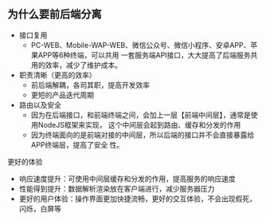 ## 为什么要前后端分离
+ 接口复用
  + PC-WEB、Mobile-WAP-WEB、微信公众号、微信小程序、安卓APP、苹果APP等6种终端，可以共用		一套服务端API接口，大大提高了后端服务共用的效率，减少了维护成本。 
+ 职责清晰（更高的效率）
  + 前后端解耦，各司其职，提高开发效率
  + 更短的产品迭代周期
+ 路由以及安全
  + 因为在后端接口，和前端终端之间，会加上一层【前端中间层】，通常是使用NodeJS框架来实现，		这个中间层会起到路由、缓存和分发的作用
  + 因为终端面向的是前端对接的中间层，所以后端的接口并不会直接暴露给APP终端层，提高了安全		性。

更好的体验
+  响应速度提升：可使用中间层缓存和分发的作用，提高服务的响应速度
+  性能得到提升：数据解析渲染放在客户端进行，减少服务器压力
+  更好的用户体验：操作界面更加快捷流畅，更好的交互体验，不会出现假死，闪烁，白屏等